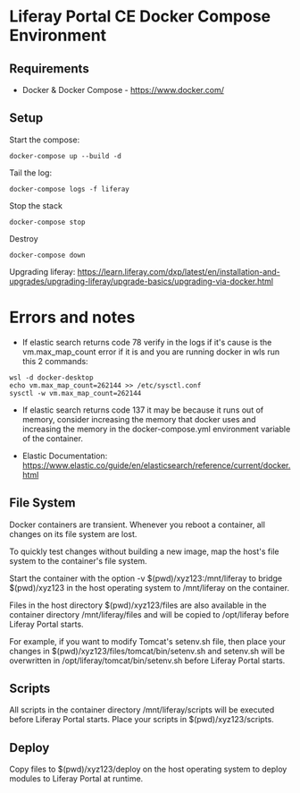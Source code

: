 ﻿# Liferay Portal CE Docker Compose Environment

## Requirements

* Docker & Docker Compose - https://www.docker.com/

## Setup

Start the compose:

```
docker-compose up --build -d
```

Tail the log:

```
docker-compose logs -f liferay
```

Stop the stack

```
docker-compose stop
```

Destroy

```
docker-compose down
```

Upgrading liferay: https://learn.liferay.com/dxp/latest/en/installation-and-upgrades/upgrading-liferay/upgrade-basics/upgrading-via-docker.html

# Errors and notes

* If elastic search returns code 78
verify in the logs if it's cause is the vm.max_map_count error
if it is and you are running docker in wls run this 2 commands:

```
wsl -d docker-desktop
echo vm.max_map_count=262144 >> /etc/sysctl.conf
sysctl -w vm.max_map_count=262144
```

* If elastic search returns code 137 it may be because it runs out of memory, consider increasing the memory that docker uses and increasing the memory in the docker-compose.yml environment variable of the container.

* Elastic Documentation: https://www.elastic.co/guide/en/elasticsearch/reference/current/docker.html



##  File System            

Docker containers are transient. Whenever you reboot a container, all changes on its file system are lost.

To quickly test changes without building a new image, map the host's file system to the container's file system.

Start the container with the option -v \$(pwd)/xyz123:/mnt/liferay to bridge \$(pwd)/xyz123 in the host 
operating system to /mnt/liferay on the container.

Files in the host directory $(pwd)/xyz123/files are also available in the container directory /mnt/liferay/files 
and will be copied to /opt/liferay before Liferay Portal starts.

For example, if you want to modify Tomcat's setenv.sh file, then place your changes in $(pwd)/xyz123/files/tomcat/bin/setenv.sh 
and setenv.sh will be overwritten in /opt/liferay/tomcat/bin/setenv.sh before Liferay Portal starts.


##  Scripts           

All scripts in the container directory /mnt/liferay/scripts will be executed before Liferay Portal starts. 
Place your scripts in $(pwd)/xyz123/scripts.


##  Deploy

Copy files to $(pwd)/xyz123/deploy on the host operating system to deploy modules to Liferay Portal at runtime.
